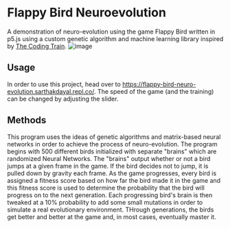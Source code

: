 # Flappy Bird Neuroevolution
A demonstration of neuro-evolution using the game Flappy Bird written in p5.js using a custom genetic algorithm and machine learning library inspired by [The Coding Train](https://thecodingtrain.com/).
![image](https://user-images.githubusercontent.com/63827830/120264772-1a60c600-c264-11eb-954c-2b295834ce23.png)

## Usage

In order to use this project, head over to https://flappy-bird-neuro-evolution.sarthakdayal.repl.co/. The speed of the game (and the training) can be changed by adjusting the slider.

## Methods
This program uses the ideas of genetic algorithms and matrix-based neural networks in order to achieve the process of neuro-evolution. The program begins with 500 different birds initialized with separate "brains" which are randomized Neural Networks. The "brains" output whether or not a bird jumps at a given frame in the game. If the bird decides not to jump, it is pulled down by gravity each frame. As the game progresses, every bird is assigned a fitness score based on how far the bird made it in the game and this fitness score is used to determine the probability that the bird will progress on to the next generation. Each progressing bird's brain is then tweaked at a 10% probability to add some small mutations in order to simulate a real evolutionary environment. THrough generations, the birds get better and better at the game and, in most cases, eventually master it.
